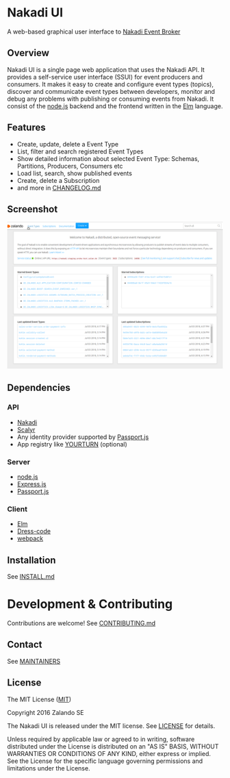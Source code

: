 # Nakadi UI
A web-based graphical user interface to [Nakadi Event Broker](https://nakadi.io)

## Overview
Nakadi UI is a single page web application that uses the Nakadi API.
It provides a self-service user interface (SSUI) for event producers and consumers.
It makes it easy to create and configure event types (topics), discover and communicate event types
between developers, monitor and debug any problems with publishing or consuming events from Nakadi.
It consist of the [node.js](https://nodejs.org) backend and the frontend written in the  [Elm](http://elm-lang.org) language.

## Features
* Create, update, delete a Event Type
* List, filter and search registered Event Types
* Show detailed information about selected Event Type: Schemas, Partitions, Producers, Consumers etc
* Load list, search, show published events
* Create, delete a Subscription
* and more in [CHANGELOG.md](CHANGELOG.md)

## Screenshot
![Nakadi UI](screenshot.gif)

## Dependencies

### API
* [Nakadi](https://nakadi.io)
* [Scalyr](https://scalyr.com)
* Any identity provider supported by [Passport.js](http://passportjs.org/)
* App registry like [YOURTURN](http://docs.stups.io/en/latest/components/yourturn.html) (optional)

### Server
* [node.js](https://nodejs.org)
* [Express.js](https://expressjs.com)
* [Passport.js](http://passportjs.org/)

### Client
* [Elm](http://elm-lang.org)
* [Dress-code](https://zalando.github.io/dress-code/)
* [webpack](http://webpack.github.io/)

## Installation
See [INSTALL.md](INSTALL.md)

# Development & Contributing

Contributions are welcome! See [CONTRIBUTING.md](CONTRIBUTING.md)

## Contact
See [MAINTAINERS](MAINTAINERS)

## License
The MIT License ([MIT](LICENSE))

Copyright 2016 Zalando SE

The Nakadi UI is released under the MIT license. See [LICENSE](LICENSE) for details.

Unless required by applicable law or agreed to in writing, software distributed
under the License is distributed on an "AS IS" BASIS, WITHOUT WARRANTIES OR
CONDITIONS OF ANY KIND, either express or implied. See the License for the specific
language governing permissions and limitations under the License.
